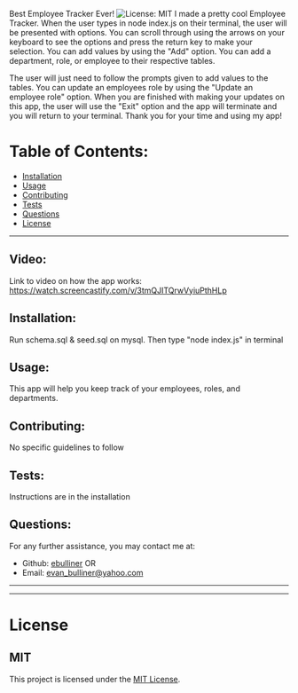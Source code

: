  Best Employee Tracker Ever! ![License: MIT](<https://img.shields.io/badge/License-MIT-yellow.svg>)
  I made a pretty cool Employee Tracker. When the user types in node index.js on their terminal, the user will be presented with options. You can scroll through using the arrows on your keyboard to see the options and press the return key to make your selection. You can add values by using the "Add" option. You can add a department, role, or employee to their respective tables. 
  
  The user will just need to follow the prompts given to add values to the tables. You can update an employees role by using the "Update an employee role" option. When you are finished with making your updates on this app, the user will use the "Exit" option and the app will terminate and you will return to your terminal. Thank you for your time and using my app!
  # Table of Contents:
  * [Installation](#installation)
  * [Usage](#usage)
  * [Contributing](#contributing)
  * [Tests](#tests)
  * [Questions](#questions)
  * [License](#license)
---

  ## Video:
  Link to video on how the app works: https://watch.screencastify.com/v/3tmQJITQrwVyiuPthHLp

  ## Installation:
  Run schema.sql & seed.sql on mysql. Then type "node index.js" in terminal
  ## Usage:
  This app will help you keep track of your employees, roles, and departments.
  ## Contributing:
  No specific guidelines to follow
  ## Tests:
  Instructions are in the installation
  ## Questions:
  For any further assistance, you may contact me at:
  * Github: [ebulliner](<https://github.com/ebulliner>)
  OR
  * Email: evan_bulliner@yahoo.com
  ---
  ___
# License
  ## MIT
  This project is licensed under the [MIT License](https://opensource.org/licenses/MIT).

